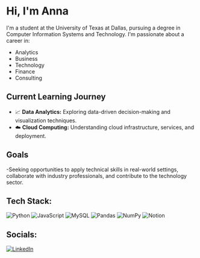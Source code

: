 # Hi, I'm Anna
I'm a student at the University of Texas at Dallas, pursuing a degree in Computer Information Systems and Technology. I'm passionate about a career in:
- Analytics
- Business
- Technology
- Finance
- Consulting

## Current Learning Journey
- 📈 **Data Analytics:** Exploring data-driven decision-making and visualization techniques.
- ☁️ **Cloud Computing:** Understanding cloud infrastructure, services, and deployment.

## Goals
-Seeking opportunities to apply technical skills in real-world settings, collaborate with industry professionals, and contribute to the technology sector.

## Tech Stack:
![Python](https://img.shields.io/badge/python-3670A0?style=for-the-badge&logo=python&logoColor=ffdd54) ![JavaScript](https://img.shields.io/badge/javascript-%23323330.svg?style=for-the-badge&logo=javascript&logoColor=%23F7DF1E) ![MySQL](https://img.shields.io/badge/mysql-4479A1.svg?style=for-the-badge&logo=mysql&logoColor=white) ![Pandas](https://img.shields.io/badge/pandas-%23150458.svg?style=for-the-badge&logo=pandas&logoColor=white) ![NumPy](https://img.shields.io/badge/numpy-%23013243.svg?style=for-the-badge&logo=numpy&logoColor=white) ![Notion](https://img.shields.io/badge/Notion-%23000000.svg?style=for-the-badge&logo=notion&logoColor=white)

## Socials:
[![LinkedIn](https://img.shields.io/badge/LinkedIn-%230077B5.svg?logo=linkedin&logoColor=white)](https://linkedin.com/in/account-anna) 


